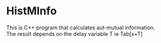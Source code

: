 # HistMInfo
This is C++ program that calculates aut-mutual information. <br>
The result depends on the delay variable T ie Tab[x+T]
